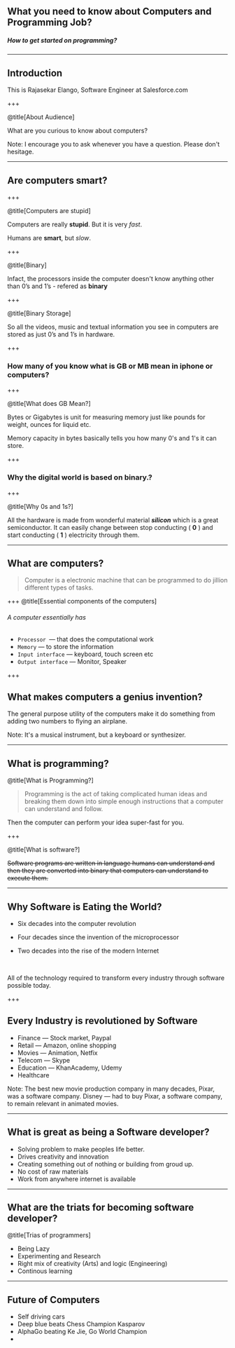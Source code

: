 ## What you need to know about Computers and Programming Job?

##### How to get started on programming?

---

## Introduction

This is Rajasekar Elango, Software Engineer at Salesforce.com

+++

@title[About Audience]

What are you curious to know about computers?

Note: I encourage you to ask whenever you have a question. Please don't hesitage.

---
## Are computers smart?

+++

@title[Computers are stupid]

Computers are really **stupid**. But it is very *fast*.

Humans are **smart**, but *slow*.

+++

@title[Binary]

Infact, the processors inside the computer doesn't know anything other than 0’s and 1’s - refered as **binary**

+++

@title[Binary Storage]

So all the videos, music and textual information you see in computers are stored as just 0’s and 1’s in hardware. 

+++

### How many of you know what is GB or MB mean in iphone or computers?

+++

@title[What does GB Mean?]

Bytes or Gigabytes is unit for measuring memory just like pounds for weight, ounces for liquid etc.



Memory capacity in bytes basically tells you how many 0's and 1's it can store.

+++

### Why the digital world is based on binary.?

+++

@title[Why 0s and 1s?]

All the hardware is made from wonderful material ***silicon*** which is a great semiconductor. It can easily change between stop conducting ( **0** ) and start conducting ( **1** ) electricity through them.

---

## What are computers?

> Computer is a electronic machine that can be programmed to do jillion different types of tasks.

+++
@title[Essential components of the computers]

###### A computer essentially has

* `Processor `— that does the computational work
* `Memory` — to store the information
* `Input interface` — keyboard, touch screen etc
* `Output interface` —  Monitor, Speaker

+++

## What makes computers a genius invention? 

The general purpose utility of the computers make it do something from adding two numbers to flying an airplane.

Note: It's a musical instrument, but a keyboard or synthesizer.

---

## What is programming?

@title[What is Programming?]

> Programming is the act of taking complicated human ideas and breaking them down into simple enough instructions that a computer can understand and follow.

Then the computer can perform your idea super-fast for you.

+++

@title[What is software?]

~~Software programs are written in language humans can understand and then they are converted into binary that computers can understand to execute them.~~

---

## Why Software is Eating the World?

* Six decades into the computer revolution

* Four decades since the invention of the microprocessor

* Two decades into the rise of the modern Internet

  ​

All of the technology required to transform every industry through software possible today.

+++

## Every Industry is revolutioned by Software

* Finance — Stock market, Paypal
* Retail — Amazon, online shopping
* Movies — Animation, Netfix
* Telecom — Skype
* Education — KhanAcademy, Udemy
* Healthcare 

Note: The best new movie production company in many decades, Pixar, was a software company. Disney — had to buy Pixar, a software company, to remain relevant in animated movies.

---

## What is great as being a Software developer?

* Solving problem to make peoples life better.
* Drives creativity and innovation
* Creating something out of nothing or building from groud up.
* No cost of raw materials
* Work from anywhere internet is available

---
## What are the triats for becoming software developer?

@title[Trias of programmers]

* Being Lazy
* Experimenting and Research
* Right mix of creativity (Arts) and logic (Engineering)
* Continous learning

---

## Future of Computers

* Self driving cars
* Deep blue beats Chess Champion Kasparov
* AlphaGo beating Ke Jie, Go World Champion
* ​


